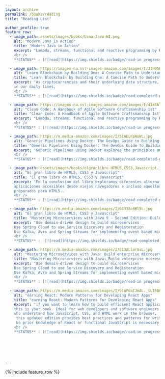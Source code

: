 ```yaml
---
layout: archive
permalink: /books/reading
title: "Reading List"

author_profile: true
feature_row:
  - image_path: assets/images/books/Urma-Java-HI.png
    alt: "Modern Java in Action"
    title: "Modern Java in Action"
    excerpt: "Lambda, streams, functional and reactive programming by Raoul-Gabriel Urma Mario Fusco Alan Mycroft 
    <br />
    **STATUS** : [![read](https://img.shields.io/badge/read-in progress-yellow.svg?style=flat)](https://www.amazon.com/Modern-Java-Action-functional-programming/dp/1617293563){:target='_blank' rel='noopener'}"

  - image_path: https://images-na.ssl-images-amazon.com/images/I/31N95BlSwUL._SY291_BO1,204,203,200_QL40_FMwebp_.jpg
    alt: "Learn Blockchain by Building One: A Concise Path to Understanding Cryptocurrencies 1st ed. Edición"
    title: "Learn Blockchain by Building One: A Concise Path to Understanding Cryptocurrencies 1st ed. Edición"
    excerpt: "As cryptocurrencies and their underlying data structure, blockchains, become further intertwined 
    in our daily lives,
    <br />
    **STATUS** : [![read](https://img.shields.io/badge/read-completed-green.svg?style=flat)](https://www.amazon.com/-/es/Daniel-van-Flymen/dp/1484251709/ref=sr_1_1?__mk_es_US=%C3%85M%C3%85%C5%BD%C3%95%C3%91&crid=NESCJDTLZJIQ&keywords=learn+blockchain&qid=1655179151&sprefix=learn+block+chain%2Caps%2C125&sr=8-1)"

  - image_path: https://images-na.ssl-images-amazon.com/images/I/41xShlnTZTL._SX218_BO1,204,203,200_QL40_FMwebp_.jpg
    alt: "Clean Code: A Handbook of Agile Software Craftsmanship 1st"
    title: "Clean Code: A Handbook of Agile Software Craftsmanship 1st"
    excerpt: "Lambda, streams, functional and reactive programming by Raoul-Gabriel Urma Mario Fusco Alan Mycroft 
    <br />
    **STATUS** : [![read](https://img.shields.io/badge/read-in progress-yellow.svg?style=flat)](https://www.amazon.com/Clean-Code-Handbook-Software-Craftsmanship/dp/0132350882)"

  - image_path: https://m.media-amazon.com/images/I/51AELKpAoWL.jpg
    alt: "Generic Pipelines Using Docker: The DevOps Guide to Building Reusable, Platform Agnostic CI/CD Frameworks 1st ed. Edición,"
    title: "Generic Pipelines Using Docker: The DevOps Guide to Building Reusable, Platform Agnostic CI/CD Frameworks 1st ed. Edición,"
    excerpt: "Generic Pipelines Using Docker explores the principles and implementations that allow you to do just that,pipelines that any team can use. 
    <br />
    **STATUS** : [![read](https://img.shields.io/badge/read-completed-green.svg?style=flat)](https://www.amazon.com/-/es/Brandon-Atkinson-ebook/dp/B07FKF52SH/ref=sr_1_1?__mk_es_US=%C3%85M%C3%85%C5%BD%C3%95%C3%91&crid=3EO7POTS0DTAW&keywords=Generic+Pipelines+Using+Docker&qid=1655179099&sprefix=generic+pipelines+using+docker%2Caps%2C115&sr=8-1)"

  - image_path: assets/images/books/elgranlibro HTML5,CSS3,Javascript.jpg
    alt: "El gran libro de HTML5, CSS3 y Javascript"
    title: "El gran libro de HTML5, CSS3 y Javascript"
    excerpt: "En la conclusión del libro exploramos diferentes alternativas para hacer sus sitios webs y
    aplicaciones accesibles desde viejos navegadores e incluso aquellos que aún no están
    preparados para HTML5.. 
    <br />
    **STATUS** : [![read](https://img.shields.io/badge/read-completed-green.svg?style=flat)](https://www.amazon.com/libro-HTML5-JavaScript-Edici%C3%B3n-Spanish/dp/8426724639)"

  - image_path: https://m.media-amazon.com/images/I/61338e6Bl5L.jpg
    alt: "El gran libro de HTML5, CSS3 y Javascript"
    title: "Mastering Microservices with Java 9 - Second Edition: Build domain-driven microservice-based applications with Spring, Spring Cloud, and Angular 2nd Revised edition Edición"
    excerpt: "Use domain-driven design to build microservices
    Use Spring Cloud to use Service Discovery and Registeration 
    Use Kafka, Avro and Spring Streams for implementing event based microservices
    <br />
    **STATUS** :  [![read](https://img.shields.io/badge/read-completed-green.svg?style=flat)](https://www.amazon.com/Mastering-Microservices-Java-domain-driven-microservice-based/dp/1787281442?){:target='_blank' rel='noopener'}"

  - image_path: https://m.media-amazon.com/images/I/513ALlarUsL.jpg
    alt: "Mastering Microservices with Java: Build enterprise microservices"
    title: "Mastering Microservices with Java: Build enterprise microservices with Spring Boot 2.0, Spring Cloud, and Angular, 3rd Edition 3rd Edición"
    excerpt: "Use domain-driven design to build microservices
    Use Spring Cloud to use Service Discovery and Registeration 
    Use Kafka, Avro and Spring Streams for implementing event based microservices
    <br />
    **STATUS** : [![read](https://img.shields.io/badge/read-in progress-yellow.svg?style=flat)](https://www.amazon.com/Mastering-Microservices-Java-enterprise-microservices-ebook/dp/B07P82KN94){:target='_blank' rel='noopener'}"
  
  - image_path: https://m.media-amazon.com/images/I/91uFdkCJmAL._SL1500_.jpg
    alt: "earning React: Modern Patterns for Developing React Apps"
    title: "earning React: Modern Patterns for Developing React Apps"
    excerpt: "if you want to learn how to build efficient React applications, 
    this is your book. Ideal for web developers and software engineers 
    who understand how JavaScript, CSS, and HTML work in the browser,
     this updated edition provides best practices and patterns for writing modern React code. 
     No prior knowledge of React or functional JavaScript is necessary.
    <br />
    **STATUS** : [![read](https://img.shields.io/badge/read-in progress-yellow.svg?style=flat)](https://www.amazon.com/Learning-React-Modern-Patterns-Developing/dp/1492051721){:target='_blank' rel='noopener'}"




    
  
---
```


{% include feature_row %}



